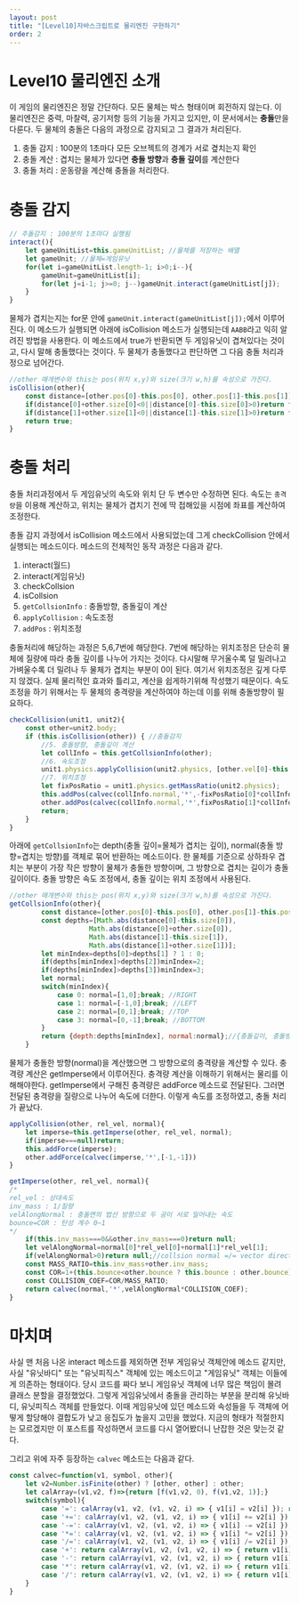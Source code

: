 ```yaml
---
layout: post
title: "[Level10]자바스크립트로 물리엔진 구현하기"
order: 2
---
```


# Level10 물리엔진 소개

이 게임의 물리엔진은 정말 간단하다. 모든 물체는 박스 형태이며 회전하지 않는다. 이 물리엔진은 중력, 마찰력, 공기저항 등의 기능을 가지고 있지만, 이 문서에서는 **충돌**만을 다룬다. 두 물체의 충돌은 다음의 과정으로 감지되고 그 결과가 처리된다.

1. 충돌 감지 : 100분의 1초마다 모든 오브젝트의 경계가 서로 곂치는지 확인
2. 충돌 계산 : 겹치는 물체가 있다면 **충돌 방향**과 **충돌 깊이**를 계산한다
3. 충돌 처리 : 운동량을 계산해 충돌을 처리한다.

# 충돌 감지

```js
// 추돌감지 : 100분의 1초마다 실행됨
interact(){
    let gameUnitList=this.gameUnitList; //물체를 저장하는 배열
    let gameUnit; //물체=게임유닛
    for(let i=gameUnitList.length-1; i>0;i--){
        gameUnit=gameUnitList[i];
        for(let j=i-1; j>=0; j--)gameUnit.interact(gameUnitList[j]);
    }
}
```

물체가 겹치는지는 for문 안에 `gameUnit.interact(gameUnitList[j]);`에서 이루어진다. 이 메소드가 실행되면 아래에 isCollision 메소드가 실행되는데 `AABB`라고 익히 알려진 방법을 사용한다. 이 메소드에서 true가 반환되면 두 게임유닛이 겹쳐있다는 것이고, 다시 말해 충돌했다는 것이다. 두 물체가 충돌했다고 판단하면 그 다음 충돌 처리과정으로 넘어간다.

```js
//other 매개변수와 this는 pos(위치 x,y)와 size(크기 w,h)를 속성으로 가진다.  
isCollision(other){
    const distance=[other.pos[0]-this.pos[0], other.pos[1]-this.pos[1]]
    if(distance[0]+other.size[0]<0||distance[0]-this.size[0]>0)return false;
    if(distance[1]+other.size[1]<0||distance[1]-this.size[1]>0)return false;
    return true;
}
```

# 충돌 처리

충돌 처리과정에서 두 게임유닛의 속도와 위치 단 두 변수만 수정하면 된다. 속도는 `충격량`을 이용해 계산하고, 위치는 물체가 겹치기 전에 딱 접해있을 시점에 좌표를 계산하여 조정한다.

총돌 감지 과정에서 isCollision 메소드에서 사용되었는데 그게 checkCollision 안에서 실행되는 메소드이다. 메소드의 전체적인 동작 과정은 다음과 같다. 

1. interact(월드) 
2. interact(게임유닛) 
3. checkCollsion 
4. isCollsion 
5. `getCollsionInfo` : 충돌방향, 충돌깊이 계산
6. `applyCollision` : 속도조정
7. `addPos` : 위치조정

충돌처리에 해당하는 과정은 5,6,7번에 해당한다. 7번에 해당하는 위치조정은 단순히 물체에 질량에 따라 충돌 깊이를 나누어 가지는 것이다. 다시말해 무거울수록 덜 밀려나고 가벼울수록 더 밀려나 두 물체가 겹치는 부분이 0이 된다. 여기서 위치조정은 깊게 다루지 않겠다. 실제 물리적인 효과와 틀리고, 계산을 쉽게하기위해 작성했기 때문이다. 속도 조정을 하기 위해서는 두 물체의 충격량을 계산하여야 하는데 이를 위해 충돌방향이 필요하다.  

```js
checkCollision(unit1, unit2){
    const other=unit2.body;
    if (this.isCollision(other)) { //충돌감지
        //5. 충돌방향, 충돌깊이 계산
        let collInfo = this.getCollsionInfo(other);
        //6. 속도조정
        unit1.physics.applyCollision(unit2.physics, [other.vel[0]-this.vel[0], other.vel[1]-this.vel[1]], collInfo.normal)
        //7. 위치조정
        let fixPosRatio = unit1.physics.getMassRatio(unit2.physics); 
        this.addPos(calvec(collInfo.normal,'*',-fixPosRatio[0]*collInfo.depth))
        other.addPos(calvec(collInfo.normal,'*',fixPosRatio[1]*collInfo.depth))
        return;
    }
}
```

아래에 `getCollsionInfo`는 depth(충돌 깊이=물체가 겹치는 깊이), normal(충돌 방향=겹치는 방향)를 객체로 묶어 반환하는 메소드이다. 한 물체를 기준으로 상하좌우 겹치는 부분이 가장 작은 방향이 물체가 충돌한 방향이며, 그 방향으로 겹치는 길이가 충돌 깊이이다. 충돌 방향은 속도 조정에서, 충돌 깊이는 위치 조정에서 사용된다. 

```js
//other 매개변수와 this는 pos(위치 x,y)와 size(크기 w,h)를 속성으로 가진다.  
getCollsionInfo(other){
        const distance=[other.pos[0]-this.pos[0], other.pos[1]-this.pos[1]];
        const depths=[Math.abs(distance[0]-this.size[0]),
                    Math.abs(distance[0]+other.size[0]),
                    Math.abs(distance[1]-this.size[1]),
                    Math.abs(distance[1]+other.size[1])];
        let minIndex=depths[0]>depths[1] ? 1 : 0;
        if(depths[minIndex]>depths[2])minIndex=2;
        if(depths[minIndex]>depths[3])minIndex=3;
        let normal;
        switch(minIndex){
            case 0: normal=[1,0];break; //RIGHT
            case 1: normal=[-1,0];break; //LEFT
            case 2: normal=[0,1];break; //TOP
            case 3: normal=[0,-1];break; //BOTTOM
        }
        return {depth:depths[minIndex], normal:normal};//{충돌깊이, 충돌방향}
    }
```

물체가 충돌한 방향(normal)을 계산했으면 그 방향으로의 충격량을 계산할 수 있다. 충격량 계산은 getImperse에서 이루어진다. 충격량 계산을 이해하기 위해서는 물리를 이해해야한다. getImperse에서 구해진 충격량은 addForce 메소드로 전달된다. 그러면 전달된 충격량을 질량으로 나누어 속도에 더한다. 이렇게 속도를 조정하였고, 충돌 처리가 끝났다.

```js 
applyCollision(other, rel_vel, normal){
    let imperse=this.getImperse(other, rel_vel, normal);
    if(imperse===null)return;
    this.addForce(imperse);
    other.addForce(calvec(imperse,'*',[-1,-1]))
}

getImperse(other, rel_vel, normal){
/*
rel_vel : 상대속도
inv_mass : 1/질량
velAlongNormal : 충돌면의 법선 방향으로 두 공이 서로 밀어내는 속도
bounce=COR : 탄성 계수 0~1
*/
    if(this.inv_mass===0&&other.inv_mass===0)return null;
    let velAlongNormal=normal[0]*rel_vel[0]+normal[1]*rel_vel[1];
    if(velAlongNormal>0)return null;//collsion normal =/= vector direction
    const MASS_RATIO=this.inv_mass+other.inv_mass;
    const COR=1+(this.bounce<other.bounce ? this.bounce : other.bounce);
    const COLLISION_COEF=COR/MASS_RATIO;
    return calvec(normal,'*',velAlongNormal*COLLISION_COEF);
}
```

# 마치며

사실 맨 처음 나온 interact 메소드를 제외하면 전부 게임유닛 객체안에 메소드 같지만, 사실 "유닛바디" 또는 "유닛피직스" 객체에 있는 메소드이고 "게임유닛" 객체는 이들에게 의존하는 형태이다. 당시 코드를 짜다 보니 게임유닛 객체에 너무 많은 책임이 몰려 클래스 분할을 결정했었다. 그렇게 게임유닛에서 충돌을 관리하는 부분을 분리해 유닛바디, 유닛피직스 객체를 만들었다. 이때 게임유닛에 있던 메소드와 속성들을 두 객체에 어떻게 할당해야 결합도가 낮고 응집도가 높을지 고민을 했었다. 지금의 형태가 적절한지는 모르겠지만 이 포스트를 작성하면서 코드를 다시 열어봤더니 난잡한 것은 맞는것 같다. 

그리고 위에 자주 등장하는 `calvec` 메소드는 다음과 같다.

```js
const calvec=function(v1, symbol, other){
    let v2=Number.isFinite(other) ? [other, other] : other;
    let calArray=(v1,v2, f)=>{return [f(v1,v2, 0), f(v1,v2, 1)];}
    switch(symbol){
        case '=': calArray(v1, v2, (v1, v2, i) => { v1[i] = v2[i] }); return v1;
        case '+=': calArray(v1, v2, (v1, v2, i) => { v1[i] += v2[i] }); return v1;
        case '-=': calArray(v1, v2, (v1, v2, i) => { v1[i] -= v2[i] }); return v1;
        case '*=': calArray(v1, v2, (v1, v2, i) => { v1[i] *= v2[i] }); return v1;
        case '/=': calArray(v1, v2, (v1, v2, i) => { v1[i] /= v2[i] }); return v1;
        case '+': return calArray(v1, v2, (v1, v2, i) => { return v1[i] + v2[i] });
        case '-': return calArray(v1, v2, (v1, v2, i) => { return v1[i] - v2[i] });
        case '*': return calArray(v1, v2, (v1, v2, i) => { return v1[i] * v2[i] });
        case '/': return calArray(v1, v2, (v1, v2, i) => { return v1[i] / v2[i] });
    }
}
```